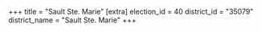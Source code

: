 +++
title = "Sault Ste. Marie"
[extra]
election_id = 40
district_id = "35079"
district_name = "Sault Ste. Marie"
+++
